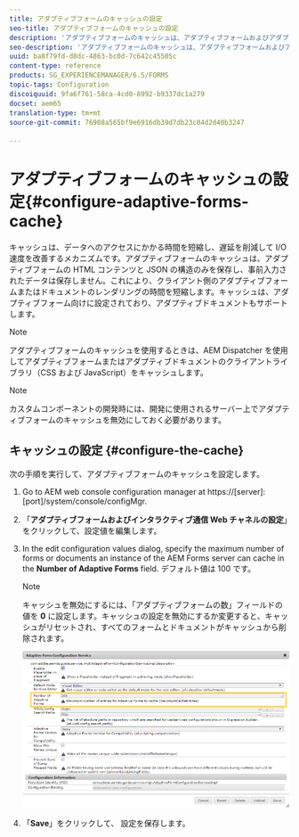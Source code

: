 ```yaml
---
title: アダプティブフォームのキャッシュの設定
seo-title: アダプティブフォームのキャッシュの設定
description: 'アダプティブフォームのキャッシュは、アダプティブフォームおよびアダプティブドキュメント向けに設計されています。これは、クライアント側のアダプティブフォームまたはドキュメントのレンダリングの時間を短縮する目的で、アダプティブフォームとアダプティブドキュメントをキャッシュします。 '
seo-description: 'アダプティブフォームのキャッシュは、アダプティブフォームおよびアダプティブドキュメント向けに設計されています。これは、クライアント側のアダプティブフォームまたはドキュメントのレンダリングの時間を短縮する目的で、アダプティブフォームとアダプティブドキュメントをキャッシュします。 '
uuid: ba8f79fd-d8dc-4863-bc0d-7c642c45505c
content-type: reference
products: SG_EXPERIENCEMANAGER/6.5/FORMS
topic-tags: Configuration
discoiquuid: 9fa6f761-58ca-4cd0-8992-b9337dc1a279
docset: aem65
translation-type: tm+mt
source-git-commit: 76908a565bf9e6916db39d7db23c04d2d40b3247

---
```



# アダプティブフォームのキャッシュの設定{#configure-adaptive-forms-cache}

キャッシュは、データへのアクセスにかかる時間を短縮し、遅延を削減して I/O 速度を改善するメカニズムです。アダプティブフォームのキャッシュは、アダプティブフォームの HTML コンテンツと JSON の構造のみを保存し、事前入力されたデータは保存しません。これにより、クライアント側のアダプティブフォームまたはドキュメントのレンダリングの時間を短縮します。キャッシュは、アダプティブフォーム向けに設定されており、アダプティブドキュメントもサポートします。 

>[!NOTE]
>
>アダプティブフォームのキャッシュを使用するときは、AEM Dispatcher を使用してアダプティブフォームまたはアダプティブドキュメントのクライアントライブラリ（CSS および JavaScript）をキャッシュします。

>[!NOTE]
>
>カスタムコンポーネントの開発時には、開発に使用されるサーバー上でアダプティブフォームのキャッシュを無効にしておく必要があります。

## キャッシュの設定 {#configure-the-cache}

次の手順を実行して、アダプティブフォームのキャッシュを設定します。

1. Go to AEM web console configuration manager at https://[server]:[port]/system/console/configMgr.
1. 「**アダプティブフォームおよびインタラクティブ通信 Web チャネルの設定**」をクリックして、設定値を編集します。
1. In the edit configuration values dialog, specify the maximum number of forms or documents an instance of the AEM Forms server can cache in the **Number of Adaptive Forms** field. デフォルト値は 100 です。

   >[!NOTE]
   >
   >キャッシュを無効にするには、「アダプティブフォームの数」フィールドの値を **0** に設定します。キャッシュの設定を無効にするか変更すると、キャッシュがリセットされ、すべてのフォームとドキュメントがキャッシュから削除されます。

   ![アダプティブフォームの HTML キャッシュの設定ダイアログ](assets/cache-configuration-edit.png)

1. 「**Save**」をクリックして、 設定を保存します。

